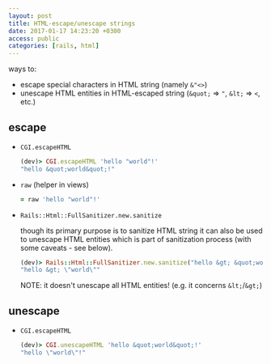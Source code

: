 ```yaml
---
layout: post
title: HTML-escape/unescape strings
date: 2017-01-17 14:23:20 +0300
access: public
categories: [rails, html]
---
```


ways to:

- escape special characters in HTML string (namely `&"<>`)
- unescape HTML entities in HTML-escaped string (`&quot;` => `"`, `&lt;` => `<`, etc.)

<!-- more -->

## escape

- `CGI.escapeHTML`

  ```ruby
  (dev)> CGI.escapeHTML 'hello "world"!'
  "hello &quot;world&quot;!"
  ```

- `raw` (helper in views)

  ```ruby
  = raw 'hello "world"!'
  ```

- `Rails::Html::FullSanitizer.new.sanitize`

  though its primary purpose is to sanitize HTML string
  it can also be used to unescape HTML entities which is part
  of sanitization process (with some caveats - see below).

  ```ruby
  (dev)> Rails::Html::FullSanitizer.new.sanitize("hello &gt; &quot;world&quot;")
  "hello &gt; \"world\""
  ```

  NOTE: it doesn't unescape all HTML entities! (e.g. it concerns `&lt;`/`&gt;`)

## unescape

- `CGI.escapeHTML`

  ```ruby
  (dev)> CGI.unescapeHTML 'hello &quot;world&quot;!'
  "hello \"world\"!"
  ```
